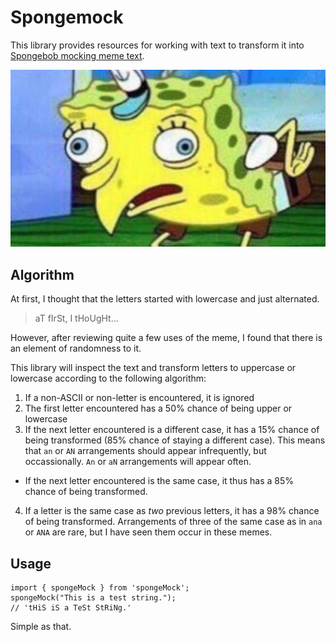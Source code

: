 # Spongemock
This library provides resources for working with text to
transform it into [Spongebob mocking meme text](http://knowyourmeme.com/memes/mocking-spongebob).

![sPoNgEBoB](https://raw.githubusercontent.com/ajcrites/spongemock/master/sPoNgEBoB.jpg)

## Algorithm
At first, I thought that the letters started with lowercase
and just alternated.

> aT fIrSt, I tHoUgHt...

However, after reviewing quite a few uses of the meme, I
found that there is an element of randomness to it.

This library will inspect the text and transform letters
to uppercase or lowercase according to the following
algorithm:

1. If a non-ASCII or non-letter is encountered, it is ignored
2. The first letter encountered has a 50% chance of being
 upper or lowercase
3. If the next letter encountered is a different case, it has
 a 15% chance of being transformed (85% chance of staying a
 different case). This means that `an` or `AN` arrangements
 should appear infrequently, but occassionally. `An` or `aN`
 arrangements will appear often.
 * If the next letter encountered is the same case, it thus
 has a 85% chance of being transformed.
4. If a letter is the same case as _two_ previous letters,
 it has a 98% chance of being transformed. Arrangements of
 three of the same case as in `ana` or `ANA` are rare, but
 I have seen them occur in these memes.

## Usage

    import { spongeMock } from 'spongeMock';
    spongeMock("This is a test string.");
    // 'tHiS iS a TeSt StRiNg.'

Simple as that.
